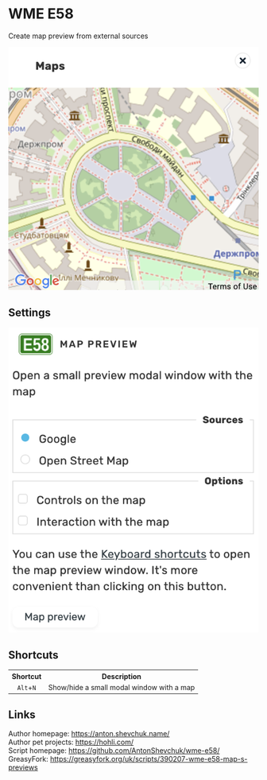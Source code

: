 # WME E58

Create map preview from external sources

![](screenshot.png)

## Settings

![](settings.png)

## Shortcuts

<table style="width:100%">
<tr>
  <th>Shortcut</th>
  <th>Description</th>
</tr>
<tr>
<td align='center'><code>Alt</code>+<code>N</code></td>
<td>Show/hide a small modal window with a map</td>
</tr>
</table>

## Links

Author homepage: https://anton.shevchuk.name/  
Author pet projects: https://hohli.com/  
Script homepage: https://github.com/AntonShevchuk/wme-e58/  
GreasyFork: https://greasyfork.org/uk/scripts/390207-wme-e58-map-s-previews  
